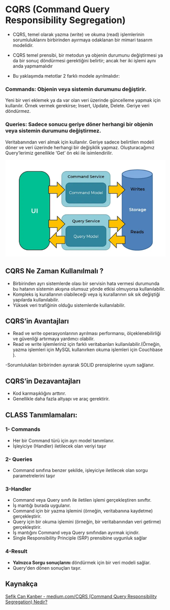 ﻿# CQRS (Command Query Responsibility Segregation) 
- CQRS, temel olarak yazma (write) ve okuma (read) işlemlerinin sorumluluklarını birbirinden ayırmaya odaklanan bir mimari tasarım modelidir.
- CQRS temel prensibi, bir metodun ya objenin durumunu değiştirmesi ya da bir sonuç döndürmesi gerektiğini belirtir; ancak her iki işlemi aynı anda yapmamalıdır

- Bu yaklaşımda metotlar 2 farklı modele ayrılmalıdır:



###  Commands: Objenin veya sistemin durumunu değiştirir.
Yeni bir veri eklemek ya da var olan veri üzerinde güncelleme yapmak için kullanılır. Örnek vermek gerekirse; Insert, Update, Delete. Geriye veri döndürmez.



###  Queries: Sadece sonucu geriye döner herhangi bir objenin veya sistemin durumunu değiştirmez.
 
Veritabanından veri almak için kullanılır. Geriye sadece belirtilen modeli döner ve veri üzerinde herhangi bir değişiklik yapmaz. Oluşturacağımız Query’lerimiz genellikle ‘Get’ ön eki ile isimlendirilir.

 ![CQRS](ProjectImg/cqrs.png)


## CQRS Ne Zaman Kullanılmalı ?
- Birbirinden ayrı sistemlerde olası bir servisin hata vermesi durumunda bu hatanın sistemin akışına olumsuz yönde etkisi olmuyorsa kullanılabilir.
- Kompleks iş kurallarının olabileceği veya iş kurallarının sık sık değiştiği yapılarda kullanılabilir.
- Yüksek veri trafiğinin olduğu sistemlerde kullanılabilir.

## CQRS’in Avantajları
- Read ve write operasyonlarının ayrılması performansı, ölçeklenebilirliği ve güvenliği artırmaya yardımcı olabilir.
- Read ve write işlemleriniz için farklı veritabanları kullanılabilir.(Örneğin, yazma işlemleri için MySQL kullanırken okuma işlemleri için Couchbase ).

-Sorumlulukları birbirinden ayırarak SOLID prensiplerine uyum sağlanır.
 
## CQRS’in Dezavantajları
- Kod karmaşıklığını arttırır.
- Genellikle daha fazla altyapı ve araç gerektirir.

## CLASS Tanımlamaları:
### 1-  Commands
- Her bir Command türü için ayrı model tanımlanır. 
- İşleyiciye (Handler) iletilecek olan veriyi taşır

### 2-  Queries

- Command sınıfına benzer şekilde, işleyiciye iletilecek olan sorgu parametrelerini taşır

### 3-Handler 
- Command veya Query sınıfı ile iletilen işlemi gerçekleştiren sınıftır.
- İş mantığı burada uygulanır.
- Command için bir yazma işlemini (örneğin, veritabanına kaydetme) gerçekleştirir.
- Query için bir okuma işlemini (örneğin, bir veritabanından veri getirme) gerçekleştirir.
- İş mantığını Command veya Query sınıfından ayırmak içindir. 
- Single Responsibility Principle (SRP) prensibine uygunluk sağlar

### 4-Result
- **Yalnızca Sorgu sonuçlarını** döndürmek için bir veri modeli sağlar.
- Query'den dönen sonuçları taşır.


## Kaynakça
[Sefik Can Kanber - medium.com/CQRS (Command Query Responsibility Segregation) Nedir?](https://sefikcankanber.medium.com/cqrs-command-query-responsibility-segregation-nedir-16b196376389)


